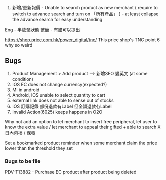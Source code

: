 
1. 新增/更新報價 - Unable to search product as new merchant ( require to switch to advance search and turn on 「所有產品」 ) - at least collapse the advance search for easy understanding

Eng - 半放棄狀態
繁簡 - 有錯可以提出

https://shop.price.com.hk/power_digital/tnc/ This price shop's TNC point 6 why so weird

## Bugs
1. Product Management > Add product --> 新增SEO 變英文  (at some condition)
2. IOS EC does not change currency(expected?)
3. MI in android 
4. Android, IOS unable to select quantity to cart
5. external link does not able to sense out of stocks
6. IOS 訂購記錄 部份退款有Label 但全額退款冇Label
7. Invalid Action(6025) keeps happens in O2O

Why not add an option to let merchant to insert free peripheral, let user to know the extra value / let merchant to appeal their gifted + able to search X日內包換 / 保養

Set a bookmarked product reminder when some merchant claim the price lower than the threshold they set

### Bugs to be file
PDV-T13882 - Purchase EC product after product being deleted
